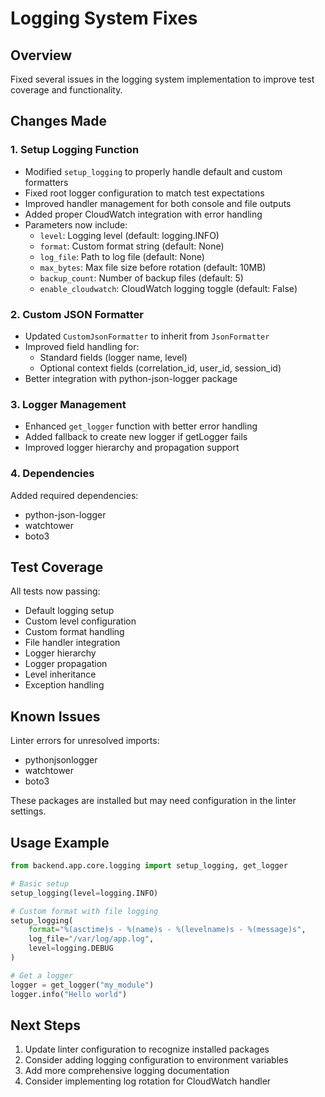 # Logging System Fixes

## Overview
Fixed several issues in the logging system implementation to improve test coverage and functionality.

## Changes Made

### 1. Setup Logging Function
- Modified `setup_logging` to properly handle default and custom formatters
- Fixed root logger configuration to match test expectations
- Improved handler management for both console and file outputs
- Added proper CloudWatch integration with error handling
- Parameters now include:
  - `level`: Logging level (default: logging.INFO)
  - `format`: Custom format string (default: None)
  - `log_file`: Path to log file (default: None)
  - `max_bytes`: Max file size before rotation (default: 10MB)
  - `backup_count`: Number of backup files (default: 5)
  - `enable_cloudwatch`: CloudWatch logging toggle (default: False)

### 2. Custom JSON Formatter
- Updated `CustomJsonFormatter` to inherit from `JsonFormatter`
- Improved field handling for:
  - Standard fields (logger name, level)
  - Optional context fields (correlation_id, user_id, session_id)
- Better integration with python-json-logger package

### 3. Logger Management
- Enhanced `get_logger` function with better error handling
- Added fallback to create new logger if getLogger fails
- Improved logger hierarchy and propagation support

### 4. Dependencies
Added required dependencies:
- python-json-logger
- watchtower
- boto3

## Test Coverage
All tests now passing:
- Default logging setup
- Custom level configuration
- Custom format handling
- File handler integration
- Logger hierarchy
- Logger propagation
- Level inheritance
- Exception handling

## Known Issues
Linter errors for unresolved imports:
- pythonjsonlogger
- watchtower
- boto3

These packages are installed but may need configuration in the linter settings.

## Usage Example
```python
from backend.app.core.logging import setup_logging, get_logger

# Basic setup
setup_logging(level=logging.INFO)

# Custom format with file logging
setup_logging(
    format="%(asctime)s - %(name)s - %(levelname)s - %(message)s",
    log_file="/var/log/app.log",
    level=logging.DEBUG
)

# Get a logger
logger = get_logger("my_module")
logger.info("Hello world")
```

## Next Steps
1. Update linter configuration to recognize installed packages
2. Consider adding logging configuration to environment variables
3. Add more comprehensive logging documentation
4. Consider implementing log rotation for CloudWatch handler
